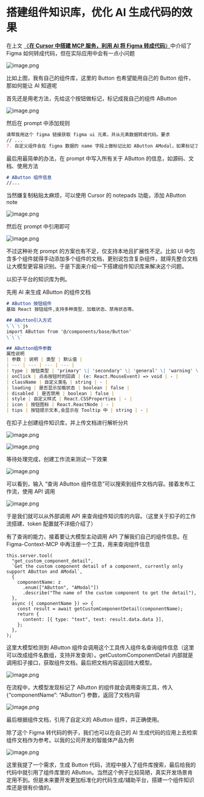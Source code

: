 # 搭建组件知识库，优化 AI 生成代码的效果

在上文 [《**在 Cursor 中搭建 MCP 服务，利用 AI 将 Figma 转成代码**》](/article/在%20Cursor%20中搭建%20MCP%20服务，利用%20AI%20将%20Figma%20转成代码/)中介绍了 Figma 如何转成代码，但在实际应用中会有一点小问题

![image.png](./images/image.png)

比如上图，我有自己的组件库，这里的 Button 也希望能用自己的 Button 组件，那如何能让 AI 知道呢

首先还是用老方法，先给这个按钮做标记，标记成我自己的组件 AButton

![image.png](./images/image1.png)

然后在 prompt 中添加规则

```markdown
请帮我用这个 figma 链接获取 figma ui 元素，并从元素数据转成代码。要求
// ...
7. 自定义组件会在 figma 数据的 name 字段上做标记比如 AButton AModal，如果标记了自定义组件先查询组件信息使用方法，再使用
```

最后用最简单的办法，在 prompt 中写入所有关于 AButton 的信息，如源码、文档、使用方法

```markdown
# AButton 组件信息
//...
```

当然嫌复制粘贴太麻烦，可以使用 Cursor 的 notepads 功能，添加 AButton note

![image.png](./images/image2.png)

然后在 prompt 中引用即可

![image.png](./images/image3.png)

不过这种补充 prompt 的方案也有不足，仅支持本地且扩展性不足。比如 UI 中包含多个组件就得手动添加多个组件的文档，更别说包含复杂组件，就得先整合文档让大模型更容易识别。于是下面来介绍一下搭建组件知识库来解决这个问题。

以扣子平台的知识库为例。

先用 AI 来生成 AButton 的组件文档

```markdown
# AButton 按钮组件
基础 React 按钮组件,支持多种类型、加载状态、禁用状态等。

## AButton引入方式
\`\`\`js
import AButton from '@/components/base/Button'
\`\`\`

## AButton组件参数
属性说明
| 参数 | 说明 | 类型 | 默认值 |
| --- | --- | --- | --- |
| type | 按钮类型 | 'primary' \| 'secondary' \| 'general' \| 'warning' \| 'weak' | 'primary' |
| onClick | 点击按钮时的回调 | (e: React.MouseEvent) => void | - |
| className | 自定义类名 | string | - |
| loading | 是否显示加载状态 | boolean | false |
| disabled | 是否禁用 | boolean | false |
| style | 自定义样式 | React.CSSProperties | - |
| icon | 按钮图标 | React.ReactNode | - |
| tips | 按钮提示文本,会显示在 Tooltip 中 | string | - |
```

在扣子上创建组件知识库，并上传文档进行解析分片

![image.png](./images/image4.png)

![image.png](./images/image5.png)

等待处理完成，创建工作流来测试一下效果

![image.png](./images/image6.png)

可以看到，输入 “查询 AButton 组件信息”可以搜索到组件文档内容。接着发布工作流，使用 API 调用

![image.png](./images/image7.png)

于是我们就可以从外部调用 API 来查询组件知识库的内容。（这里关于扣子的工作流搭建、token 配置就不详细介绍了）

有了查询的能力，接着要让大模型主动调用 API 了解我们自己的组件信息。在 Figma-Context-MCP 中再注册一个工具，用来查询组件信息

```tsx
this.server.tool(
  "get_custom_component_detail",
  `Get the custom component detail of a component, currently only support AButton and AModal`,
  {
    componentName: z
      .enum(["AButton", "AModal"])
      .describe("The name of the custom component to get the detail"),
  },
  async ({ componentName }) => {
    const result = await getCustomComponentDetail(componentName);
    return {
      content: [{ type: "text", text: result.data.data }],
    };
  },
);
```

这里大模型检测到 AButton 组件会调用这个工具传入组件名查询组件信息（这里可以改成组件名数组，支持并发查询）。getCustomComponentDetail 内部就是调用扣子接口，获取组件文档，最后把文档内容返回给大模型。

![image.png](./images/image8.png)

在流程中，大模型发现标记了 AButton 的组件就会调用查询工具，传入 {“componentName”: “AButton”} 参数，返回了文档内容

![image.png](./images/image9.png)

最后根据组件文档，引用了自定义的 AButton 组件，并正确使用。

除了这个 Figma 转代码的例子，我们也可以在自己的 AI 生成代码的应用上去检索组件文档作为参考。以我的公司开发的智能体产品为例

![image.png](./images/image10.png)

这里我提了一个需求，生成 Button 代码，流程中接入了组件库搜索，最后给我的代码中就引用了组件库里的 AButton。当然这个例子比较简陋，真实开发场景肯定用不到。但是未来要开发更加标准化的代码生成/辅助平台，搭建一个组件知识库还是很有价值的。